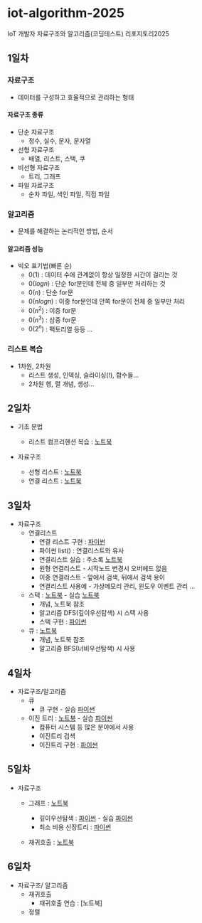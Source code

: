 # iot-algorithm-2025
IoT 개발자 자료구조와 알고리즘(코딩테스트) 리포지토리2025

## 1일차

### 자료구조
- 데이터를 구성하고 효율적으로 관리하는 형태

#### 자료구조 종류
- 단순 자료구조
    - 정수, 실수, 문자, 문자열
- 선형 자료구조
    - 배열, 리스트, 스택, 쿠 
- 비선형 자료구조
    - 트리, 그래프
- 파일 자료구조
    - 순차 파일, 색인 파일, 직접 파일

### 알고리즘
- 문제를 해결하는 논리적인 방법, 순서

#### 알고리즘 성능
- 빅오 표기법(빠른 순)
    - $0(1)$ : 데이터 수에 관계없이 항상 일정한 시간이 걸리는 것
    - $0(log n)$ : 단순 for문인데 전체 중 일부만 처리하는 것 
    - $0(n)$ : 단순 for문
    - $0(n log n)$ : 이중 for문인데 안쪽 for문이 전체 중 일부만 처리
    - $0(n^2)$ : 이중 for문
    - $0(n^3)$ : 삼중 for문
    - $0(2^n)$ : 팩토리얼 등등 ...

### 리스트 복습
- 1차원, 2차원
    - 리스트 생성, 인덱싱, 슬라이싱(!), 함수들...
    - 2차원 행, 렬 개념, 생성...

## 2일차

- 기초 문법
    - 리스트 컴프리헨션 복습 : [노트북](./day02/da01_list_again.ipynb)

- 자료구조
    - 선형 리스트 : [노트북](./day02/da02_linear_list.ipynb)
    - 연결 리스트 : [노트북](./day02/da04_linked_list.ipynb)

## 3일차
- 자료구조
    - 연결리스트
        - 연결 리스트 구현 : [파이썬](./day03/da01_linked_list.py)
        - 파이썬 list() : 연결리스트와 유사
        - 연결리스트 실습 : 주소록 [노트북](./day03/da99_simple_list.py)
        - 원형 연결리스트 - 시작노드 변경시 오버헤드 없음
        - 이중 연결리스트 - 앞에서 검색, 뒤에서 검색 용이
        - 연결리스트 사용예 - 가상메모리 관리, 윈도우 이벤트 관리 ...
    - 스텍 : [노트북](./day03/da02_stack.ipynb) - 실습 [노트북](./day03/da98_stack_web.py)
        - 개념, 노트북 참조
        - 알고리즘 DFS(깊이우선탐색) 시 스택 사용
        - 스택 구현 : [파이썬](./day03/da03_stack.py)
    - 큐 : [노트북](./day03/da04_queue.ipynb)
        - 개념, 노트북 참조
        - 알고리즘 BFS(너비우선탐색) 시 사용

## 4일차
- 자료구조/알고리즘
    - 큐
        - 큐 구현 - 실습 [파이썬](./day04/da99_queue.py)
    - 이진 트리 : [노트북](./day04/da02_binary_tree.ipynb) - 실습 [파이썬](./day04/da98_Tree.py)
        - 컴퓨터 시스템 등 많은 분야에서 사용
        - 이진트리 검색
        - 이진트리 구현 : [파이썬](./day04/da03_binary_tree.py)

## 5일차
- 자료구조
    - 그래프 : [노트북](./day05/da01_graph.ipynb)
        - 깊이우선탐색 : [파이썬](./day05/da02_dfs.py) - 실습 [파이썬](./day05/da99_hunibuter_gr.py)
        - 최소 비용 신장트리 : [파이썬](./day05/da03_min_cost_spannigtree.py)

    - 재귀호출 : [노트북](./day05/da04_recursive_call.ipynb)

## 6일차
- 자료구조/ 알고리즘
    - 재귀호출
        - 재귀호출 연습 : [노트북]
    - 정렬